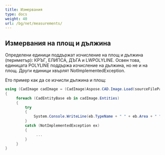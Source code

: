 ```yaml
---
title: Измервания
type: docs
weight: 40
url: /bg/net/measurements/
---
```


## **Измервания на площ и дължина**

Определени единици поддържат изчисление на площ и дължина (периметър): КРЪГ, ЕЛИПСА, ДЪГА и LWPOLYLINE. Освен това, единицата POLYLINE поддържа изчисление на дължина, но не и на площ. Други единици хвърлят NotImplementedException.

Ето пример как да се изчисли дължина и площ:

```csharp
using (CadImage cadImage = (CadImage)Aspose.CAD.Image.Load(sourceFilePath))
{
     foreach (CadEntityBase eb in cadImage.Entities)
     {
         try
         {
             System.Console.WriteLine(eb.TypeName + " " + eb.Area + " " + eb.Length);
         }
         catch (NotImplementedException ex)
         {
              ...
         }
     }
}
```

